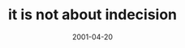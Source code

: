 ---
layout: base.njk
title : 'it is not about indecision' 
view_title : 'it is not about indecision' 
year : '2001' 
date : '2001-04-20' 
img_file : '/drawing/notaboutindecision.png' 
html_file : 'indecision' 
next_html : 'yourrain.html' 
year_order : '71' 
permalink : "title/{{html_file}}.html"
---
